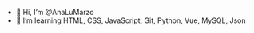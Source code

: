 - 👋 Hi, I’m @AnaLuMarzo
- 👀 I’m learning HTML, CSS, JavaScript, Git, Python, Vue, MySQL, Json
<!---
AnaLuMarzo/AnaLuMarzo is a ✨ special ✨ repository because its `README.md` (this file) appears on your GitHub profile.
You can click the Preview link to take a look at your changes.
--->
